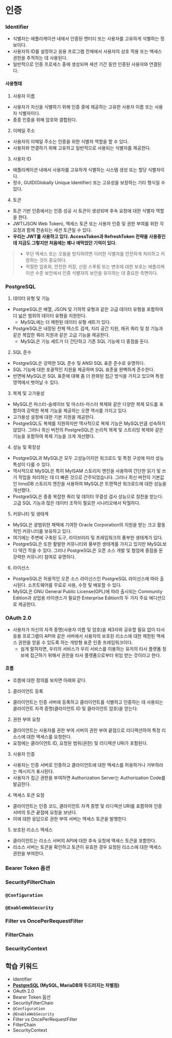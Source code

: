 # 인증

### Identifier
- 식별자는 애플리케이션 내에서 인증된 엔터티 또는 사용자를 고유하게 식별하는 정보이다.
- 사용자의 ID를 설정하고 응용 프로그램 전체에서 사용자의 상호 작용 또는 액세스 권한을 추적하는 데 사용된다.
- 일반적으로 인증 프로세스 중에 생성되며 세션 기간 동안 인증된 사용자와 연결된다.

#### 사용형태
1. 사용자 이름
  - 사용자가 자신을 식별하기 위해 인증 중에 제공하는 고유한 사용자 이름 또는 사용자 식별자이다. 
  - 종종 인증을 위해 암호와 결합된다.

2. 이메일 주소
  - 사용자의 이메일 주소는 인증을 위한 식별자 역할을 할 수 있다. 
  - 사용자와 연결하기 위해 고유하고 일반적으로 사용되는 식별자를 제공한다.

3. 사용자 ID
  - 애플리케이션 내에서 사용자를 고유하게 식별하는 시스템 생성 또는 할당 식별자이다. 
  - 정수, GUID(Globally Unique Identifier) 또는 고유성을 보장하는 기타 형식일 수 있다.

4. 토큰
  - 토큰 기반 인증에서는 인증 성공 시 토큰이 생성되며 후속 요청에 대한 식별자 역할을 한다. 
  - JWT(JSON Web Token), 액세스 토큰 또는 사용자 인증 및 권한 부여를 위한 각 요청과 함께 전송되는 세션 토큰일 수 있다.
  - **우리는 JWT를 사용하고 있다. AccessToken과 RefreshToken 전략을 사용중인데 지금도 그렇지만 처음에는 꽤나 애먹었던 기억이 있다.**

> - 무단 액세스 또는 오용을 방지하려면 이러한 식별자를 안전하게 처리하고 저장하는 것이 중요하다. 
> - 적절한 암호화, 안전한 저장, 신원 스푸핑 또는 변조에 대한 보호는 애플리케이션 수준 보안에서 인증 식별자의 보안을 유지하는 데 중요한 측면이다.


### PostgreSQL
1. 데이터 유형 및 기능
  - PostgreSQL은 배열, JSON 및 기하학 유형과 같은 고급 데이터 유형을 포함하여 더 넓은 범위의 데이터 유형을 지원한다. 
    - MySQL에는 더 제한된 데이터 유형 세트가 있다.
  - PostgreSQL은 내장된 전체 텍스트 검색, 지리 공간 지원, 재귀 쿼리 및 창 기능과 같은 복잡한 쿼리 지원과 같은 고급 기능을 제공한다. 
    - MySQL은 기능 세트가 더 간단하고 기존 SQL 기능에 더 중점을 둔다.

2. SQL 준수
  - PostgreSQL은 강력한 SQL 준수 및 ANSI SQL 표준 준수로 유명하다. 
  - SQL 기능에 대한 포괄적인 지원을 제공하며 SQL 표준을 완벽하게 준수한다. 
  - 반면에 MySQL은 SQL 표준에 대해 좀 더 완화된 접근 방식을 가지고 있으며 특정 영역에서 벗어날 수 있다.

3. 복제 및 고가용성
  - MySQL은 마스터-슬레이브 및 마스터-마스터 복제와 같은 다양한 복제 모드를 포함하여 강력한 복제 기능을 제공하는 오랜 역사를 가지고 있다. 
  - 고가용성 설정에 대한 기본 지원을 제공한다.
  - PostgreSQL도 복제를 지원하지만 역사적으로 복제 기능은 MySQL만큼 성숙하지 않았다. 그러나 최신 버전의 PostgreSQL은 논리적 복제 및 스트리밍 복제와 같은 기능을 포함하여 복제 기능을 크게 개선했다.

4. 성능 및 확장성
  - PostgreSQL과 MySQL은 모두 고성능이지만 워크로드 및 특정 구성에 따라 성능 특성이 다를 수 있다.  
  - 역사적으로 MySQL은 특히 MyISAM 스토리지 엔진을 사용하여 간단한 읽기 및 쓰기 작업을 처리하는 데 더 빠른 것으로 간주되었습니다. 그러나 최신 버전의 기본값인 InnoDB 스토리지 엔진을 사용하여 MySQL은 트랜잭션 워크로드에 대한 성능을 개선했다.
  - PostgreSQL은 종종 복잡한 쿼리 및 데이터 무결성 검사 성능으로 칭찬을 받는다. 고급 SQL 기능과 많은 데이터 조작이 필요한 시나리오에서 탁월하다.

5. 커뮤니티 및 생태계
  - MySQL은 광범위한 채택에 기여한 Oracle Corporation의 지원을 받는 크고 활동적인 커뮤니티를 보유하고 있다. 
  - 여기에는 주변에 구축된 도구, 라이브러리 및 프레임워크의 풍부한 생태계가 있다.
  - PostgreSQL은 또한 활발한 커뮤니티와 풍부한 생태계를 가지고 있지만 MySQL보다 약간 작을 수 있다. 그러나 PostgreSQL은 오픈 소스 개발 및 협업에 중점을 둔 강력한 커뮤니티 참여로 유명하다.

6. 라이선스
  - PostgreSQL은 허용적인 오픈 소스 라이선스인 PostgreSQL 라이선스에 따라 출시된다. 소프트웨어를 무료로 사용, 수정 및 배포할 수 있다.
  - MySQL은 GNU General Public License(GPL)에 따라 출시되는 Community Edition과 상업용 라이센스가 필요한 Enterprise Edition의 두 가지 주요 에디션으로 제공한다.


### OAuth 2.0
- 사용자가 자신의 자격 증명(사용자 이름 및 암호)을 제3자와 공유할 필요 없이 타사 응용 프로그램이 API와 같은 서버에서 사용자의 보호된 리소스에 대한 제한된 액세스 권한을 얻을 수 있도록 하는 개방형 표준 인증 프레임워크이다.
  - 쉽게 말하자면, 우리의 서비스가 우리 서비스를 이용하는 유저의 타사 플랫폼 정보에 접근하기 위해서 권한을 타사 플랫폼으로부터 위임 받는 것이라고 한다.

#### 흐름 
- 흐름에 대한 정의를 보자면 아래와 같다.
1. 클라이언트 등록
  - 클라이언트는 인증 서버에 등록하고 클라이언트를 식별하고 인증하는 데 사용되는 클라이언트 자격 증명(클라이언트 ID 및 클라이언트 암호)을 얻는다.

2. 권한 부여 요청
  - 클라이언트는 사용자를 권한 부여 서버의 권한 부여 끝점으로 리디렉션하여 특정 리소스에 대한 액세스를 요청한다. 
  - 요청에는 클라이언트 ID, 요청된 범위(권한) 및 리디렉션 URI가 포함된다.

3. 사용자 인증
  - 사용자는 인증 서버로 인증하고 클라이언트에 대한 액세스를 허용하거나 거부하라는 메시지가 표시된다. 
  - 사용자가 접근 권한을 부여하면 Authorization Server는 Authorization Code를 발급한다.

4. 액세스 토큰 요청
  - 클라이언트는 인증 코드, 클라이언트 자격 증명 및 리디렉션 URI를 포함하여 인증 서버의 토큰 끝점에 요청을 보낸다. 
  - 이에 대한 응답으로 권한 부여 서버는 액세스 토큰을 발행한다.

5. 보호된 리소스 액세스
  - 클라이언트는 리소스 서버의 API에 대한 후속 요청에 액세스 토큰을 포함한다. 
  - 리소스 서버는 토큰을 확인하고 토큰이 유효한 경우 요청된 리소스에 대한 액세스 권한을 부여한다.

### Bearer Token 옵션

### SecurityFilterChain

### `@Configuration`

### `@EnableWebSecurity`

### Filter vs OncePerRequestFilter

### FilterChain

### SecurityContext




## 학습 키워드
- Identifier
- **[PostgreSQL](https://www.postgresql.org/) (MySQL, MariaDB와 두드러지는 차별점)**
- OAuth 2.0
- Bearer Token 옵션
- SecurityFilterChain
- `@Configuration`
- `@EnableWebSecurity`
- Filter vs OncePerRequestFilter
- FilterChain
- SecurityContext
